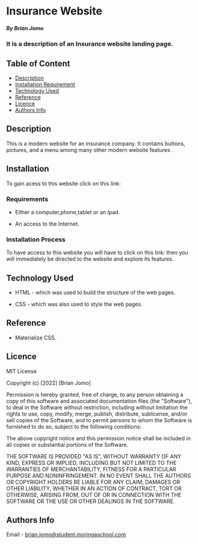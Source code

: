 # Insurance Website

##### By Brian Jomo
### It is a description of an Insurance website landing page.

## Table of Content

+ [Description](#description)
+ [Installation Requirement](#Installation)
+ [Technology Used](#technology-used)
+ [Reference](#reference)
+ [Licence](#licence)
+ [Authors Info](#author-Info)

## Description
<p>This is  a modern website for an insurance company. It contains buttons, pictures, and a menu among many other modern website features .</p>

## Installation
<p>To gain acess to this website click on this link:  </p>

### Requirements

* Either a computer,phone,tablet or an Ipad.

* An access to the Internet.

### Installation Process

To have access to this website you will have to click on this link:  then you will immediately be directed to the website and explore its features.

## Technology Used

* HTML - which was used to build the structure of the web pages.

* CSS - which was also used to style the web pages.

## Reference

* Materialize CSS.

## Licence

MIT License

Copyright (c) [2022] [Brian Jomo]

Permission is hereby granted, free of charge, to any person obtaining a copy
of this software and associated documentation files (the "Software"), to deal
in the Software without restriction, including without limitation the rights
to use, copy, modify, merge, publish, distribute, sublicense, and/or sell
copies of the Software, and to permit persons to whom the Software is
furnished to do so, subject to the following conditions:

The above copyright notice and this permission notice shall be included in all
copies or substantial portions of the Software.

THE SOFTWARE IS PROVIDED "AS IS", WITHOUT WARRANTY OF ANY KIND, EXPRESS OR
IMPLIED, INCLUDING BUT NOT LIMITED TO THE WARRANTIES OF MERCHANTABILITY,
FITNESS FOR A PARTICULAR PURPOSE AND NONINFRINGEMENT. IN NO EVENT SHALL THE
AUTHORS OR COPYRIGHT HOLDERS BE LIABLE FOR ANY CLAIM, DAMAGES OR OTHER
LIABILITY, WHETHER IN AN ACTION OF CONTRACT, TORT OR OTHERWISE, ARISING FROM,
OUT OF OR IN CONNECTION WITH THE SOFTWARE OR THE USE OR OTHER DEALINGS IN THE
SOFTWARE.


## Authors Info

Email - brian.jomo@student.moringaschool.com
